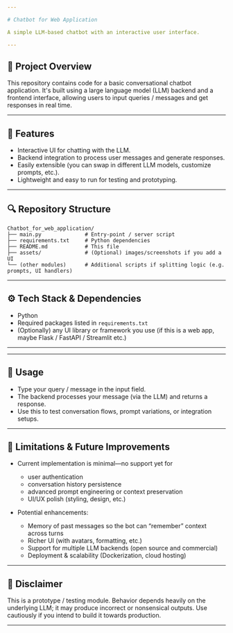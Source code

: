 ```yaml
---

# Chatbot for Web Application

A simple LLM-based chatbot with an interactive user interface.

---
```


## 🚀 Project Overview

This repository contains code for a basic conversational chatbot application. It's built using a large language model (LLM) backend and a frontend interface, allowing users to input queries / messages and get responses in real time.

---

## 🧰 Features

* Interactive UI for chatting with the LLM.
* Backend integration to process user messages and generate responses.
* Easily extensible (you can swap in different LLM models, customize prompts, etc.).
* Lightweight and easy to run for testing and prototyping.

---

## 🔍 Repository Structure

```
Chatbot_for_web_application/
├── main.py              # Entry-point / server script
├── requirements.txt     # Python dependencies
├── README.md            # This file
├── assets/              # (Optional) images/screenshots if you add a UI
└── (other modules)      # Additional scripts if splitting logic (e.g. prompts, UI handlers)
```

---

## ⚙️ Tech Stack & Dependencies

* Python
* Required packages listed in `requirements.txt`
* (Optionally) any UI library or framework you use (if this is a web app, maybe Flask / FastAPI / Streamlit etc.)

---

---

## 📝 Usage

* Type your query / message in the input field.
* The backend processes your message (via the LLM) and returns a response.
* Use this to test conversation flows, prompt variations, or integration setups.

---

## 🚧 Limitations & Future Improvements

* Current implementation is minimal—no support yet for

  * user authentication
  * conversation history persistence
  * advanced prompt engineering or context preservation
  * UI/UX polish (styling, design, etc.)
* Potential enhancements:

  * Memory of past messages so the bot can “remember” context across turns
  * Richer UI (with avatars, formatting, etc.)
  * Support for multiple LLM backends (open source and commercial)
  * Deployment & scalability (Dockerization, cloud hosting)

---

## 🔐 Disclaimer

This is a prototype / testing module. Behavior depends heavily on the underlying LLM; it may produce incorrect or nonsensical outputs. Use cautiously if you intend to build it towards production.

---
